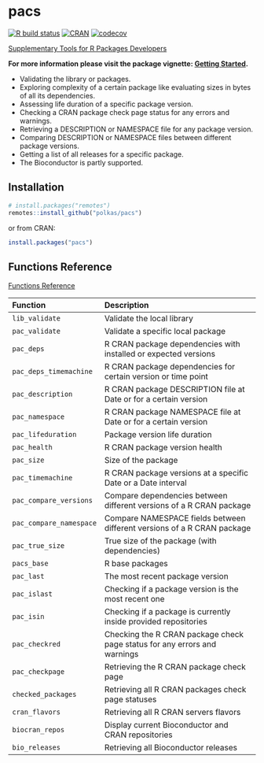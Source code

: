 # pacs
[![R build status](https://github.com/polkas/pacs/workflows/R-CMD-check/badge.svg)](https://github.com/polkas/pacs/actions)
[![CRAN](https://www.r-pkg.org/badges/version/pacs)](https://cran.r-project.org/package=pacs)
[![codecov](https://codecov.io/gh/Polkas/pacs/branch/master/graph/badge.svg)](https://app.codecov.io/gh/Polkas/pacs)

[Supplementary Tools for R Packages Developers](https://polkas.github.io/pacs/index.html)

**For more information please visit the package vignette: [Getting Started](https://polkas.github.io/pacs/articles/GettingStarted.html).**

- Validating the library or packages.
- Exploring complexity of a certain package like evaluating sizes in bytes of all its dependencies.
- Assessing life duration of a specific package version.
- Checking a CRAN package check page status for any errors and warnings.
- Retrieving a DESCRIPTION or NAMESPACE file for any package version.
- Comparing DESCRIPTION or NAMESPACE files between different package versions.
- Getting a list of all releases for a specific package.
- The Bioconductor is partly supported.

## Installation

```r
# install.packages("remotes")
remotes::install_github("polkas/pacs")
```

or from CRAN:

```r
install.packages("pacs")
```

## Functions Reference

[Functions Reference](https://polkas.github.io/pacs/reference/index.html)

| Function                            | Description                                                 | 
|:------------------------------------|:-----------------------------------------------|
|`lib_validate`                       | Validate the local library          |
|`pac_validate`             | Validate a specific local package              |
|`pac_deps`               |  R CRAN package dependencies with installed or expected versions |
|`pac_deps_timemachine`|  R CRAN package dependencies for certain version or time point|
|`pac_description` | R CRAN package DESCRIPTION file at Date or for a certain version      |
|`pac_namespace` | R CRAN package NAMESPACE file at Date or for a certain version      |
|`pac_lifeduration` | Package version life duration  |
|`pac_health`           | R CRAN package version health    |
|`pac_size`             | Size of the package                                       | 
|`pac_timemachine` | R CRAN package versions at a specific Date or a Date interval   |
|`pac_compare_versions` | Compare dependencies between different versions of a R CRAN package          |
|`pac_compare_namespace`| Compare NAMESPACE fields between different versions of a R CRAN package  |
|`pac_true_size`    | True size of the package (with dependencies)| 
|`pacs_base`        | R base packages                               |
|`pac_last`| The most recent package version|
|`pac_islast`| Checking if a package version is the most recent one|
|`pac_isin`| Checking if a package is currently inside provided repositories|
|`pac_checkred` | Checking the R CRAN package check page status for any errors and warnings|
|`pac_checkpage` | Retrieving the R CRAN package check page|
|`checked_packages`| Retrieving all R CRAN packages check page statuses|
|`cran_flavors`|  Retrieving all R CRAN servers flavors|
|`biocran_repos`| Display current Bioconductor and CRAN repositories|
|`bio_releases`| Retrieving all Bioconductor releases|
